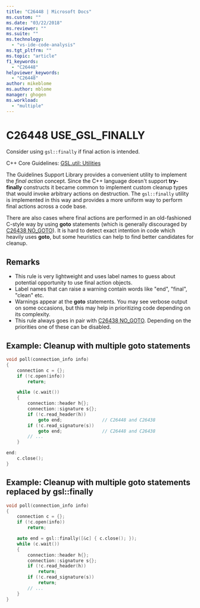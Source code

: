 ```yaml
---
title: "C26448 | Microsoft Docs"
ms.custom: ""
ms.date: "03/22/2018"
ms.reviewer: ""
ms.suite: ""
ms.technology: 
  - "vs-ide-code-analysis"
ms.tgt_pltfrm: ""
ms.topic: "article"
f1_keywords: 
  - "C26448"
helpviewer_keywords: 
  - "C26448"
author: mikeblome
ms.author: mblome
manager: ghogen
ms.workload: 
  - "multiple"
---
```

# C26448 USE_GSL_FINALLY 

Consider using `gsl::finally` if final action is intended.

C++ Core Guidelines: [GSL.util: Utilities](https://github.com/isocpp/CppCoreGuidelines/blob/master/CppCoreGuidelines.md#SS-utilities)

The Guidelines Support Library provides a convenient utility to implement the *final action* concept. Since the C++ language doesn't support **try-finally** constructs it became common to implement custom cleanup types that would invoke arbitrary actions on destruction. The `gsl::finally` utility is implemented in this way and provides a more uniform way to perform final actions across a code base.

There are also cases where final actions are performed in an old-fashioned C-style way by using **goto** statements (which is generally discouraged by [C26438 NO_GOTO](c26438.md)). It is hard to detect exact intention in code which heavily uses **goto**, but some heuristics can help to find better candidates for cleanup.

## Remarks

- This rule is very lightweight and uses label names to guess about potential opportunity to use final action objects.
- Label names that can raise a warning contain words like "end", "final", "clean" etc.
- Warnings appear at the **goto** statements. You may see verbose output on some occasions, but this may help in prioritizing code depending on its complexity.
- This rule always goes in pair with [C26438 NO_GOTO](c26438.md). Depending on the priorities one of these can be disabled.

## Example: Cleanup with multiple goto statements

```cpp
void poll(connection_info info)
{
    connection c = {};
    if (!c.open(info))
        return;

    while (c.wait())
    {
        connection::header h{};
        connection::signature s{};
        if (!c.read_header(h))
            goto end;               // C26448 and C26438
        if (!c.read_signature(s))
            goto end;               // C26448 and C26438
        // ...
    }

end:
    c.close();
}
```

## Example: Cleanup with multiple goto statements replaced by gsl::finally

```cpp
void poll(connection_info info)
{
    connection c = {};
    if (!c.open(info))
        return;

    auto end = gsl::finally([&c] { c.close(); });
    while (c.wait())
    {
        connection::header h{};
        connection::signature s{};
        if (!c.read_header(h))
            return;
        if (!c.read_signature(s))
            return;
        // ...
    }
}
```

